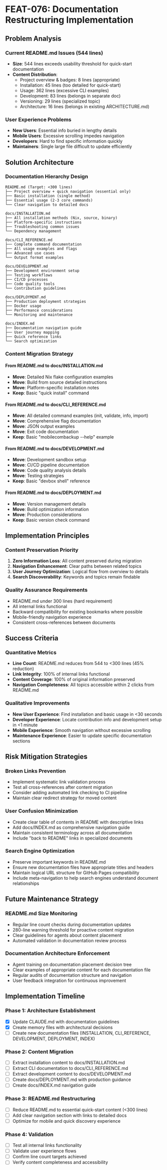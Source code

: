 # FEAT-076: Documentation Restructuring Implementation

## Problem Analysis

### Current README.md Issues (544 lines)
- **Size**: 544 lines exceeds usability threshold for quick-start documentation
- **Content Distribution**:
  - Project overview & badges: 8 lines (appropriate)
  - Installation: 45 lines (too detailed for quick-start)
  - Usage: 362 lines (excessive CLI examples)
  - Development: 83 lines (belongs in separate doc)
  - Versioning: 29 lines (specialized topic)
  - Architecture: 16 lines (belongs in existing ARCHITECTURE.md)

### User Experience Problems
- **New Users**: Essential info buried in lengthy details
- **Mobile Users**: Excessive scrolling impedes navigation
- **Developers**: Hard to find specific information quickly
- **Maintainers**: Single large file difficult to update efficiently

## Solution Architecture

### Documentation Hierarchy Design
```
README.md (Target: <300 lines)
├── Project overview + quick navigation (essential only)
├── Basic installation (single method)
├── Essential usage (2-3 core commands)
└── Clear navigation to detailed docs

docs/INSTALLATION.md
├── All installation methods (Nix, source, binary)
├── Platform-specific instructions
├── Troubleshooting common issues
└── Dependency management

docs/CLI_REFERENCE.md
├── Complete command documentation
├── All usage examples and flags
├── Advanced use cases
└── Output format examples

docs/DEVELOPMENT.md
├── Development environment setup
├── Testing workflows
├── CI/CD processes
├── Code quality tools
└── Contribution guidelines

docs/DEPLOYMENT.md
├── Production deployment strategies
├── Docker usage
├── Performance considerations
└── Monitoring and maintenance

docs/INDEX.md
├── Documentation navigation guide
├── User journey mapping
├── Quick reference links
└── Search optimization
```

### Content Migration Strategy

#### From README.md to docs/INSTALLATION.md
- **Move**: Detailed Nix flake configuration examples
- **Move**: Build from source detailed instructions
- **Move**: Platform-specific installation notes
- **Keep**: Basic "quick install" command

#### From README.md to docs/CLI_REFERENCE.md
- **Move**: All detailed command examples (init, validate, info, import)
- **Move**: Comprehensive flag documentation
- **Move**: JSON output examples
- **Move**: Exit code documentation
- **Keep**: Basic "mobilecombackup --help" example

#### From README.md to docs/DEVELOPMENT.md
- **Move**: Development sandbox setup
- **Move**: CI/CD pipeline documentation
- **Move**: Code quality analysis details
- **Move**: Testing strategies
- **Keep**: Basic "devbox shell" reference

#### From README.md to docs/DEPLOYMENT.md
- **Move**: Version management details
- **Move**: Build optimization information
- **Move**: Production considerations
- **Keep**: Basic version check command

## Implementation Principles

### Content Preservation Priority
1. **Zero Information Loss**: All content preserved during migration
2. **Navigation Enhancement**: Clear paths between related topics
3. **User Journey Optimization**: Logical flow from overview to details
4. **Search Discoverability**: Keywords and topics remain findable

### Quality Assurance Requirements
- README.md under 300 lines (hard requirement)
- All internal links functional
- Backward compatibility for existing bookmarks where possible
- Mobile-friendly navigation experience
- Consistent cross-references between documents

## Success Criteria

### Quantitative Metrics
- **Line Count**: README.md reduces from 544 to <300 lines (45% reduction)
- **Link Integrity**: 100% of internal links functional
- **Content Coverage**: 100% of original information preserved
- **Navigation Completeness**: All topics accessible within 2 clicks from README.md

### Qualitative Improvements
- **New User Experience**: Find installation and basic usage in <30 seconds
- **Developer Experience**: Locate contribution info and development setup in <1 minute
- **Mobile Experience**: Smooth navigation without excessive scrolling
- **Maintenance Experience**: Easier to update specific documentation sections

## Risk Mitigation Strategies

### Broken Links Prevention
- Implement systematic link validation process
- Test all cross-references after content migration
- Consider adding automated link checking to CI pipeline
- Maintain clear redirect strategy for moved content

### User Confusion Minimization
- Create clear table of contents in README with descriptive links
- Add docs/INDEX.md as comprehensive navigation guide
- Maintain consistent terminology across all documentation
- Include "back to README" links in specialized documents

### Search Engine Optimization
- Preserve important keywords in README.md
- Ensure new documentation files have appropriate titles and headers
- Maintain logical URL structure for GitHub Pages compatibility
- Include meta-navigation to help search engines understand document relationships

## Future Maintenance Strategy

### README.md Size Monitoring
- Regular line count checks during documentation updates
- 280-line warning threshold for proactive content migration
- Clear guidelines for agents about content placement
- Automated validation in documentation review process

### Documentation Architecture Enforcement
- Agent training on documentation placement decision tree
- Clear examples of appropriate content for each documentation file
- Regular audits of documentation structure and navigation
- User feedback integration for continuous improvement

## Implementation Timeline

### Phase 1: Architecture Establishment
- [x] Update CLAUDE.md with documentation guidelines
- [x] Create memory files with architectural decisions
- [ ] Create new documentation files (INSTALLATION, CLI_REFERENCE, DEVELOPMENT, DEPLOYMENT, INDEX)

### Phase 2: Content Migration
- [ ] Extract installation content to docs/INSTALLATION.md
- [ ] Extract CLI documentation to docs/CLI_REFERENCE.md
- [ ] Extract development content to docs/DEVELOPMENT.md
- [ ] Create docs/DEPLOYMENT.md with production guidance
- [ ] Create docs/INDEX.md navigation guide

### Phase 3: README.md Restructuring
- [ ] Reduce README.md to essential quick-start content (<300 lines)
- [ ] Add clear navigation section with links to detailed docs
- [ ] Optimize for mobile and quick discovery experience

### Phase 4: Validation
- [ ] Test all internal links functionality
- [ ] Validate user experience flows
- [ ] Confirm line count targets achieved
- [ ] Verify content completeness and accessibility